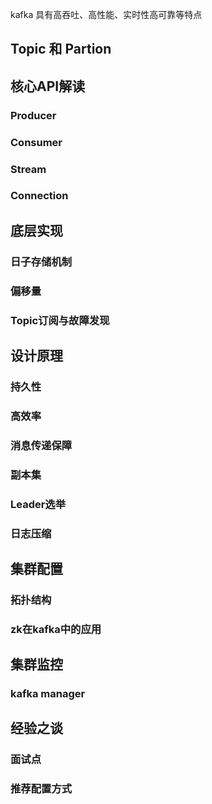 kafka 具有高吞吐、高性能、实时性高可靠等特点

## Topic 和 Partion



## 核心API解读

### Producer

### Consumer

### Stream

### Connection



## 底层实现

### 日子存储机制

### 偏移量

### Topic订阅与故障发现



## 设计原理

### 持久性

### 高效率

### 消息传递保障

### 副本集

### Leader选举

### 日志压缩



## 集群配置

### 拓扑结构

### zk在kafka中的应用



## 集群监控

### kafka manager



## 经验之谈

### 面试点

### 推荐配置方式

